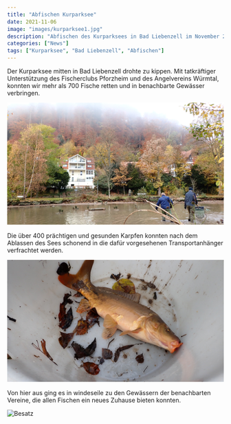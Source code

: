 ```yaml
---
title: "Abfischen Kurparksee"
date: 2021-11-06
image: "images/kurparksee1.jpg"
description: "Abfischen des Kurparksees in Bad Liebenzell im November 2021"
categories: ["News"]
tags: ["Kurparksee", "Bad Liebenzell", "Abfischen"]
---
```


Der Kurparksee mitten in Bad Liebenzell drohte zu kippen. Mit tatkräftiger Unterstützung
des Fischerclubs Pforzheim und des Angelvereins Würmtal, konnten wir mehr als 700 Fische
retten und in benachbarte Gewässer verbringen. 

![Besatz](/images/kurparksee2.jpg)

Die über 400 prächtigen und gesunden Karpfen konnten nach dem Ablassen des Sees schonend in die dafür 
vorgesehenen Transportanhänger verfrachtet werden.

![Besatz](/images/kurparksee3.jpg)

Von hier aus ging es in windeseile zu den Gewässern der benachbarten Vereine, die allen Fischen
ein neues Zuhause bieten konnten.

![Besatz](/images/kurparksee4.jpg)
